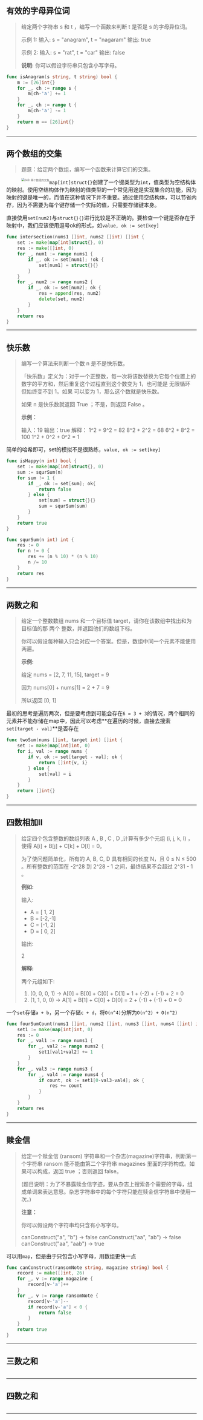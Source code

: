 ## 有效的字母异位词

> 给定两个字符串 s 和 t ，编写一个函数来判断 t 是否是 s 的字母异位词。
>
> 示例 1: 输入: s = "anagram", t = "nagaram" 输出: true
>
> 示例 2: 输入: s = "rat", t = "car" 输出: false
>
> **说明:** 你可以假设字符串只包含小写字母。

```go
func isAnagram(s string, t string) bool {
	m := [26]int{}
	for _, ch := range s {
		m[ch-'a'] += 1
	}
	for _, ch := range t {
		m[ch-'a'] -= 1
	}
	return m == [26]int{}
}
```

---

## 两个数组的交集

> 题意：给定两个数组，编写一个函数来计算它们的交集。
>
> <img src="assets/20200818193523911.png" alt="349. 两个数组的交集" style="zoom: 50%;float: left" />

`map[int]struct{}`创建了一个键类型为`int`，值类型为空结构体的映射。使用空结构体作为映射的值类型的一个常见用途是实现集合的功能，因为映射的键是唯一的，而值在这种情况下并不重要。通过使用空结构体，可以节省内存，因为不需要为每个键存储一个实际的值，只需要存储键本身。

直接使用`set[num2]`与`struct{}{}`进行比较是不正确的。要检查一个键是否存在于映射中，我们应该使用逗号ok的形式，如`value, ok := set[key]`

```go
func intersection(nums1 []int, nums2 []int) []int {
	set := make(map[int]struct{}, 0)
	res := make([]int, 0)
	for _, num1 := range nums1 {
		if _, ok := set[num1]; !ok {
			set[num1] = struct{}{}
		}
	}
	for _, num2 := range nums2 {
		if _, ok := set[num2]; ok {
			res = append(res, num2)
			delete(set, num2)
		}
	}
	return res
}
```

---

## 快乐数

> 编写一个算法来判断一个数 n 是不是快乐数。
>
> 「快乐数」定义为：对于一个正整数，每一次将该数替换为它每个位置上的数字的平方和，然后重复这个过程直到这个数变为 1，也可能是 无限循环 但始终变不到 1。如果 可以变为 1，那么这个数就是快乐数。
>
> 如果 n 是快乐数就返回 True ；不是，则返回 False 。
>
> **示例：**
>
> 输入：19
> 输出：true
> 解释：
> 1^2 + 9^2 = 82
> 8^2 + 2^2 = 68
> 6^2 + 8^2 = 100
> 1^2 + 0^2 + 0^2 = 1

简单的哈希即可，set的模拟不是很熟练，`value, ok := set[key]`

```go
func isHappy(n int) bool {
	set := make(map[int]struct{}, 0)
	sum := squrSum(n)
	for sum != 1 {
		if _, ok := set[sum]; ok{
			return false
		} else {
			set[sum] = struct{}{}
			sum = squrSum(sum)
		}
	}
	return true
}

func squrSum(n int) int {
	res := 0
	for n != 0 {
		res += (n % 10) * (n % 10)
		n /= 10
	}
	return res
}
```

---

## 两数之和

> 给定一个整数数组 nums 和一个目标值 target，请你在该数组中找出和为目标值的那 两个 整数，并返回他们的数组下标。
>
> 你可以假设每种输入只会对应一个答案。但是，数组中同一个元素不能使用两遍。
>
> **示例:**
>
> 给定 nums = [2, 7, 11, 15], target = 9
>
> 因为 nums[0] + nums[1] = 2 + 7 = 9
>
> 所以返回 [0, 1]

最初的思考是遍历两次，但是要考虑到可能会存在`6 = 3 + 3`的情况，两个相同的元素并不能存储在map中，因此可以考虑**在遍历的时候，直接去搜索`set[target - val]`**是否存在

```go
func twoSum(nums []int, target int) []int {
	set := make(map[int]int, 0)
	for i, val := range nums {
		if v, ok := set[target - val]; ok {
			return []int{v, i}
		} else {
			set[val] = i
		}
	}
	return []int{}
}
```

---

## 四数相加II

> 给定四个包含整数的数组列表 A , B , C , D ,计算有多少个元组 (i, j, k, l) ，使得 A[i] + B[j] + C[k] + D[l] = 0。
>
> 为了使问题简单化，所有的 A, B, C, D 具有相同的长度 N，且 0 ≤ N ≤ 500 。所有整数的范围在 -2^28 到 2^28 - 1 之间，最终结果不会超过 2^31 - 1 。
>
> **例如:**
>
> 输入:
>
> - A = [ 1, 2]
> - B = [-2,-1]
> - C = [-1, 2]
> - D = [ 0, 2]
>
> 输出:
>
> 2
>
> **解释:**
>
> 两个元组如下:
>
> 1. (0, 0, 0, 1) -> A[0] + B[0] + C[0] + D[1] = 1 + (-2) + (-1) + 2 = 0
> 2. (1, 1, 0, 0) -> A[1] + B[1] + C[0] + D[0] = 2 + (-1) + (-1) + 0 = 0

一个`set`存储`a + b`，另一个存储`c + d`，将`O(n^4)`分解为`O(n^2) + O(n^2)`

```go
func fourSumCount(nums1 []int, nums2 []int, nums3 []int, nums4 []int) int {
	set1 := make(map[int]int, 0)
	res := 0
	for _, val1 := range nums1 {
		for _, val2 := range nums2 {
			set1[val1+val2] += 1
		}
	}
	for _, val3 := range nums3 {
		for _, val4 := range nums4 {
			if count, ok := set1[0-val3-val4]; ok {
				res += count
			}
		}
	}
	return res
}
```

---

## 赎金信

> 给定一个赎金信 (ransom) 字符串和一个杂志(magazine)字符串，判断第一个字符串 ransom 能不能由第二个字符串 magazines 里面的字符构成。如果可以构成，返回 true ；否则返回 false。
>
> (题目说明：为了不暴露赎金信字迹，要从杂志上搜索各个需要的字母，组成单词来表达意思。杂志字符串中的每个字符只能在赎金信字符串中使用一次。)
>
> **注意：**
>
> 你可以假设两个字符串均只含有小写字母。
>
> canConstruct("a", "b") -> false
> canConstruct("aa", "ab") -> false
> canConstruct("aa", "aab") -> true

可以用`map`，但是由于只包含小写字母，用数组更快一点

```go
func canConstruct(ransomNote string, magazine string) bool {
	record := make([]int, 26)
	for _, v := range magazine {
		record[v-'a']++
	}
	for _, v := range ransomNote {
		record[v-'a']--
		if record[v-'a'] < 0 {
			return false
		}
	}
	return true
}
```

---

## 三数之和

> 



```go
```

---

## 四数之和

> 



```go
```

---

